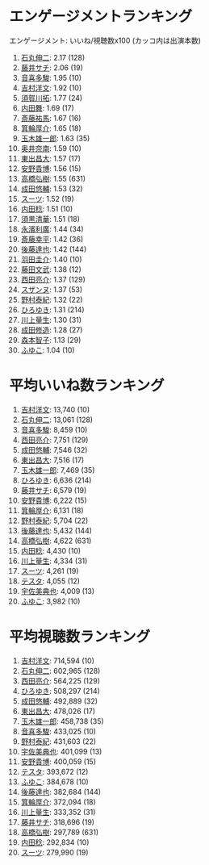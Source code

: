 # エンゲージメントランキング

 エンゲージメント: いいね/視聴数x100 (カッコ内は出演本数)

1. [石丸伸二](/rehacq_fan/people/石丸伸二): 2.17 (128)
1. [藤井サチ](/rehacq_fan/people/藤井サチ): 2.06 (19)
1. [音喜多駿](/rehacq_fan/people/音喜多駿): 1.95 (10)
1. [吉村洋文](/rehacq_fan/people/吉村洋文): 1.92 (10)
1. [須賀川拓](/rehacq_fan/people/須賀川拓): 1.77 (24)
1. [内田舞](/rehacq_fan/people/内田舞): 1.69 (17)
1. [斎藤祐馬](/rehacq_fan/people/斎藤祐馬): 1.67 (16)
1. [箕輪厚介](/rehacq_fan/people/箕輪厚介): 1.65 (18)
1. [玉木雄一郎](/rehacq_fan/people/玉木雄一郎): 1.63 (35)
1. [奥井奈南](/rehacq_fan/people/奥井奈南): 1.59 (10)
1. [東出昌大](/rehacq_fan/people/東出昌大): 1.57 (17)
1. [安野貴博](/rehacq_fan/people/安野貴博): 1.56 (15)
1. [高橋弘樹](/rehacq_fan/people/高橋弘樹): 1.55 (631)
1. [成田悠輔](/rehacq_fan/people/成田悠輔): 1.53 (32)
1. [スーツ](/rehacq_fan/people/スーツ): 1.52 (19)
1. [内田稔](/rehacq_fan/people/内田稔): 1.51 (10)
1. [須黒清華](/rehacq_fan/people/須黒清華): 1.51 (18)
1. [永濱利廣](/rehacq_fan/people/永濱利廣): 1.44 (34)
1. [斎藤幸平](/rehacq_fan/people/斎藤幸平): 1.42 (36)
1. [後藤達也](/rehacq_fan/people/後藤達也): 1.42 (144)
1. [羽田圭介](/rehacq_fan/people/羽田圭介): 1.40 (10)
1. [藤田文武](/rehacq_fan/people/藤田文武): 1.38 (12)
1. [西田亮介](/rehacq_fan/people/西田亮介): 1.37 (129)
1. [スザンヌ](/rehacq_fan/people/スザンヌ): 1.37 (53)
1. [野村泰紀](/rehacq_fan/people/野村泰紀): 1.32 (22)
1. [ひろゆき](/rehacq_fan/people/ひろゆき): 1.31 (214)
1. [川上量生](/rehacq_fan/people/川上量生): 1.30 (31)
1. [成田修造](/rehacq_fan/people/成田修造): 1.28 (27)
1. [森本智子](/rehacq_fan/people/森本智子): 1.13 (29)
1. [ふゆこ](/rehacq_fan/people/ふゆこ): 1.04 (10)


# 平均いいね数ランキング

1. [吉村洋文](/rehacq_fan/people/吉村洋文): 13,740 (10)
1. [石丸伸二](/rehacq_fan/people/石丸伸二): 13,061 (128)
1. [音喜多駿](/rehacq_fan/people/音喜多駿): 8,459 (10)
1. [西田亮介](/rehacq_fan/people/西田亮介): 7,751 (129)
1. [成田悠輔](/rehacq_fan/people/成田悠輔): 7,546 (32)
1. [東出昌大](/rehacq_fan/people/東出昌大): 7,516 (17)
1. [玉木雄一郎](/rehacq_fan/people/玉木雄一郎): 7,469 (35)
1. [ひろゆき](/rehacq_fan/people/ひろゆき): 6,636 (214)
1. [藤井サチ](/rehacq_fan/people/藤井サチ): 6,579 (19)
1. [安野貴博](/rehacq_fan/people/安野貴博): 6,222 (15)
1. [箕輪厚介](/rehacq_fan/people/箕輪厚介): 6,131 (18)
1. [野村泰紀](/rehacq_fan/people/野村泰紀): 5,704 (22)
1. [後藤達也](/rehacq_fan/people/後藤達也): 5,432 (144)
1. [高橋弘樹](/rehacq_fan/people/高橋弘樹): 4,622 (631)
1. [内田稔](/rehacq_fan/people/内田稔): 4,430 (10)
1. [川上量生](/rehacq_fan/people/川上量生): 4,334 (31)
1. [スーツ](/rehacq_fan/people/スーツ): 4,261 (19)
1. [テスタ](/rehacq_fan/people/テスタ): 4,055 (12)
1. [宇佐美典也](/rehacq_fan/people/宇佐美典也): 4,009 (13)
1. [ふゆこ](/rehacq_fan/people/ふゆこ): 3,982 (10)


# 平均視聴数ランキング

1. [吉村洋文](/rehacq_fan/people/吉村洋文): 714,594 (10)
1. [石丸伸二](/rehacq_fan/people/石丸伸二): 602,965 (128)
1. [西田亮介](/rehacq_fan/people/西田亮介): 564,225 (129)
1. [ひろゆき](/rehacq_fan/people/ひろゆき): 508,297 (214)
1. [成田悠輔](/rehacq_fan/people/成田悠輔): 492,889 (32)
1. [東出昌大](/rehacq_fan/people/東出昌大): 478,026 (17)
1. [玉木雄一郎](/rehacq_fan/people/玉木雄一郎): 458,738 (35)
1. [音喜多駿](/rehacq_fan/people/音喜多駿): 433,025 (10)
1. [野村泰紀](/rehacq_fan/people/野村泰紀): 431,603 (22)
1. [宇佐美典也](/rehacq_fan/people/宇佐美典也): 401,099 (13)
1. [安野貴博](/rehacq_fan/people/安野貴博): 400,059 (15)
1. [テスタ](/rehacq_fan/people/テスタ): 393,672 (12)
1. [ふゆこ](/rehacq_fan/people/ふゆこ): 384,678 (10)
1. [後藤達也](/rehacq_fan/people/後藤達也): 382,684 (144)
1. [箕輪厚介](/rehacq_fan/people/箕輪厚介): 372,094 (18)
1. [川上量生](/rehacq_fan/people/川上量生): 333,352 (31)
1. [藤井サチ](/rehacq_fan/people/藤井サチ): 318,696 (19)
1. [高橋弘樹](/rehacq_fan/people/高橋弘樹): 297,789 (631)
1. [内田稔](/rehacq_fan/people/内田稔): 292,834 (10)
1. [スーツ](/rehacq_fan/people/スーツ): 279,990 (19)
